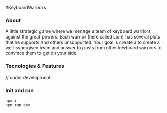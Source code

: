 #KeyboardWarriors

### About

A little strategic game where we menage a team of keyboard warriors against the great powers. Each warrior (here called Lion) has several plots that he supports and others unsupported. Your goal is create a to create a well-synergised team and answer to posts from other keyboard warriors to convince them to get on your side.

### Tecnologies & Features

// under development

### Init and run

`npm i` <br>
`npm run dev`
